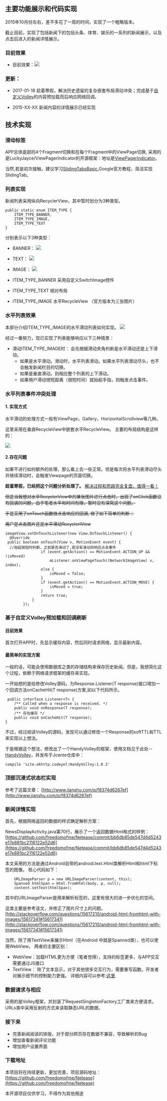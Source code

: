 
## 主要功能展示和代码实现

2015年10月份左右，差不多花了一周的时间，实现了一个粗略版本。

截止目前，实现了包括新闻下的包括头条、体育、娱乐的一系列的新闻展示，以及点击后进入的新闻详情展示。

<!--more-->

### 目前效果

* 目前效果：![](home.jpeg)

### 更新：

* 2017-01-18 趁着寒假，解决历史遗留的复杂嵌套布局滑动冲突；完成基于[自定义Volley](https://github.com/freedomofme/HandyVolley)的内容预加载而后响应网络回调。

* 2015-XX-XX 新闻内容的详情展示已经实现 


## 技术实现
### 滑动标签 
APP总体底部的4个Fragment切换和在每个Fragment中的ViewPage切换, 采用的是LuckyJayce/ViewPagerIndicator的开源框架：地址是[ViewPagerIndicator](https://github.com/LuckyJayce/ViewPagerIndicator)。

当然,若是初次接触，建议学习[SlidingTabsBasic](https://developer.android.com/samples/SlidingTabsBasic/index.html),Google官方教程，简洁实现SlidingTab。

### 列表实现
新闻列表采用纵向RecyclerView，其中暂时划分为3种类型。

	public static enum ITEM_TYPE {
        ITEM_TYPE_BANNER,
        ITEM_TYPE_IMAGE,
        ITEM_TYPE_TEXT
    }
分别表示以下3种类型：

- BANNER：
![](http://images2015.cnblogs.com/blog/739642/201509/739642-20150914143937664-372953191.png)
- TEXT：
![](http://images2015.cnblogs.com/blog/739642/201509/739642-20150914143948320-1282950477.png)
- IMAGE：
![](http://images2015.cnblogs.com/blog/739642/201509/739642-20150914143954336-1896838803.png)
 
- ITEM_TYPE_BANNER 采用自定义SwitchImage控件
- ITEM_TYPE_TEXT 相对布局
- ITEM_TYPE_IMAGE 水平RecycleView （官方版本为三张图片）

### 水平列表效果

本部分介绍ITEM_TYPE_IMAGE的水平滑动列表如何实现。
![](http://images2015.cnblogs.com/blog/739642/201509/739642-20150914144420304-1934370299.png)

经过一番努力，现已实现了列表能够响应以下三种情景：


- 滑动ITEM_TYPE_IMAGE时：
	会先根据滑动夹角判断是水平滑动还是上下滑动。
 	- 如果是水平滑动。滑动时，水平列表滑动。如果水平列表滑动尽头，也不会触发新闻栏目的切换。
	- 如果是垂直滑动。则相应整个列表的上下滑动。
	- 如果用户滑动很短距离（很短时间）就抬起手指，则触发点击事件。


### 水平列表事件冲突处理

#### 1. 实现方式
水平滑动的处理方式一般有ViewPage，Gallery，HorizontalScrollview等几种。

这里采用在垂直RecycleView中嵌套水平RecycleView。
主要的布局结构是这样的：

![](layout.png)

#### 2.存在问题
如果不进行如何额外的处理，那么看上去一些正常。但是每次将水平列表滑动尽头并继续滑动时，会触发Viewpage的页面切换。

**趁着寒假，已经把这个问题分析处理了。**
[解决过程和思路完全复盘，值得一看！](http://freedomofme.github.io/开发/多重嵌套布局下滑动冲突解决方案和思路)

<del>  但是当我想对水平RecyclerView中的某张图片进行点击时，出现了onClick函数没有回调的问题，由于笔者水平和时间有限，暂时没有深究这个问题。</del>

<del>于是采用了onTouch函数做点击响应的回调, 做了如下简单的判断：</del>

<del> 用户是点击图片还是水平滑动RecyclerIView </del>
<del>

    imageView.setOnTouchListener(new View.OnTouchListener() {
      @Override
     public boolean onTouch(View v, MotionEvent event) {
      //抬起按钮时判断，之前是否滑动了,若没有滑动则响应点击事件
                    if (event.getAction() == MotionEvent.ACTION_UP && !isMoved)
                        mListener.onViewPageTouch((NetworkImageView) v, index);
                    else {
                        isMoved = false;
                    }
                    if (event.getAction() == MotionEvent.ACTION_MOVE) {
                        isMoved = true;
                    }
                    return true;
                }
            });
            
</del>

### 基于自定义Volley预加载和回调刷新

#### 目前效果
首次打开APP时，先显示缓存内容，然后同时请求网络，显示最新内容。

#### 最简单的实现方案
一般的话，可能会使用数据库之类的存储结构来保存历史新闻。但是，我想简化这个过程，依赖于网络请求框架的缓存来实现。

一开始想的是给修改Volley源码，为Response.Listener(T response)接口增加一个回调方法onCacheHit(T response)方案,如以下代码所示。

	 public interface Listener<T> {
        /** Called when a response is received. */
        public void onResponse(T response);
        /** 存在缓存 */
        public void onCacheHit(T response);
    }


不过，经过阅读Volley的源码，发现可以通过修改一个Response的softTTL和TTL来实现以上想法。

于是根据这个想法，修改出了一个HandyVolley的框架，使用文档见于此处--[HandyVolley](https://github.com/freedomofme/HandyVolley)，并发布于Jcente仓库中：

	compile 'site.okhttp.codeyel:HandyVolley:1.0.3'
	

### 顶部沉浸式状态栏实现

参考了这篇文章：
[http://www.jianshu.com/p/f8374d6267ef](http://www.jianshu.com/p/f8374d6267ef)

### 新闻详情实现

首先，根据网络返回的数据的样式确定解析方案：

NewsDisplayActivity.java第70行，展示了一个返回数据Html格式的样例：[https://github.com/freedomofme/Netease/commit/bb6db85de547d4d5243e17e881bc2116122e52d6](https://github.com/freedomofme/Netease/commit/bb6db85de547d4d5243e17e881bc2116122e52d6)

本文采用的方法是通过Android自带的android.text.Html类解析Html和html下<img>标签的图像。
核心代码如下：

		URLImageParser p = new URLImageParser(content, this);
        Spanned htmlSpan = Html.fromHtml(body, p, null);
        content.setText(htmlSpan);

其中的URLImageParser是用来解析<img>标签的，这里有很大的进一步优化的空间。

这类主要是参考该文，并修正了图片尺寸上的问题。[http://stackoverflow.com/questions/15617210/android-html-fromhtml-with-images/15617341#15617341](http://stackoverflow.com/questions/15617210/android-html-fromhtml-with-images/15617341#15617341)

当然，除了用TextView来展示Html（在Android
中就是Spanned类），也可以使用WebView。
两者的主要区别：
* WebView：加载HTML更为方便（笔者觉得），支持的标签更多，与APP交互需要通过JS接口
* TextView： 除了文本显示，对于其他很多交互行为，需要重写函数。开发者对展示细节的控制能力更强。
详细内容可以参考:[这里](https://www.ibm.com/developerworks/cn/web/1407_zhangqian_androidhtml/)

### 数据请求与相应

采用的是Volley框架，并封装了RequestSingletonFactory工厂类来方便请求。
URLs类中采用反射的方式来读取静态URL的数据。


### 接下来

- 完善新闻阅读的排版，对于部分网页存在数据不兼容，导致解析的Bug
- 增加查看新闻评论功能
- 增加用户设置界面

### 下载地址

本项目将在持续更新，更加完善，项目源码地址：
[https://github.com/freedomofme/Netease](https://github.com/freedomofme/Netease)



本开源项目仅供学习，不得作为其他用途
